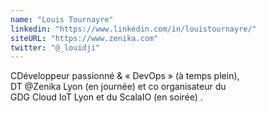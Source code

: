 ```yaml
---
name: "Louis Tournayre"
linkedin: "https://www.linkedin.com/in/louistournayre/"
siteURL: "https://www.zenika.com"
twitter: "@_louidji"
---
```

CDéveloppeur passionné & « DevOps » (à temps plein),  
DT @Zenika Lyon (en journée) et co organisateur du  
GDG Cloud IoT Lyon et du ScalaIO (en soirée) .
